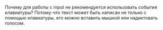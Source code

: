 Почему для работы с input не рекомендуется использовать события клавиатуры?
Потому-что текст может быть написан не только с помощью клавиатуры, его можно вставить мышкой или надиктовать голосом.
